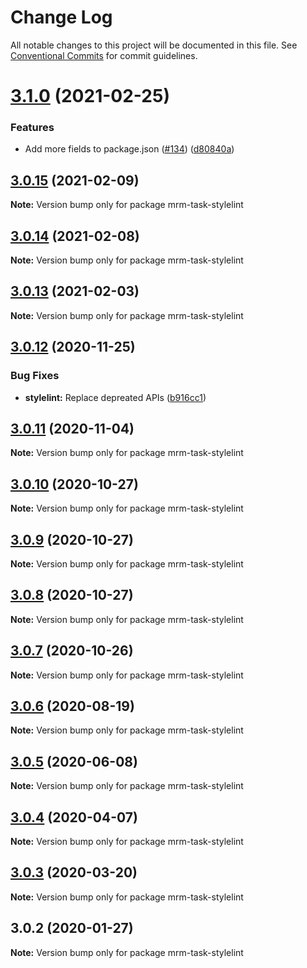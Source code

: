 # Change Log

All notable changes to this project will be documented in this file.
See [Conventional Commits](https://conventionalcommits.org) for commit guidelines.

# [3.1.0](https://github.com/sapegin/mrm/compare/mrm-task-stylelint@3.0.15...mrm-task-stylelint@3.1.0) (2021-02-25)


### Features

* Add more fields to package.json ([#134](https://github.com/sapegin/mrm/issues/134)) ([d80840a](https://github.com/sapegin/mrm/commit/d80840a5e771976ef38cdf8a3b535a412e1097f6))





## [3.0.15](https://github.com/sapegin/mrm/compare/mrm-task-stylelint@3.0.14...mrm-task-stylelint@3.0.15) (2021-02-09)

**Note:** Version bump only for package mrm-task-stylelint





## [3.0.14](https://github.com/sapegin/mrm/compare/mrm-task-stylelint@3.0.13...mrm-task-stylelint@3.0.14) (2021-02-08)

**Note:** Version bump only for package mrm-task-stylelint





## [3.0.13](https://github.com/sapegin/mrm/compare/mrm-task-stylelint@3.0.12...mrm-task-stylelint@3.0.13) (2021-02-03)

**Note:** Version bump only for package mrm-task-stylelint





## [3.0.12](https://github.com/sapegin/mrm/compare/mrm-task-stylelint@3.0.11...mrm-task-stylelint@3.0.12) (2020-11-25)


### Bug Fixes

* **stylelint:** Replace depreated APIs ([b916cc1](https://github.com/sapegin/mrm/commit/b916cc1001ff85aa5a12a6bddf416959e9b7f1d5))





## [3.0.11](https://github.com/sapegin/mrm/compare/mrm-task-stylelint@3.0.10...mrm-task-stylelint@3.0.11) (2020-11-04)

**Note:** Version bump only for package mrm-task-stylelint





## [3.0.10](https://github.com/sapegin/mrm/compare/mrm-task-stylelint@3.0.9...mrm-task-stylelint@3.0.10) (2020-10-27)

**Note:** Version bump only for package mrm-task-stylelint





## [3.0.9](https://github.com/sapegin/mrm/compare/mrm-task-stylelint@3.0.8...mrm-task-stylelint@3.0.9) (2020-10-27)

**Note:** Version bump only for package mrm-task-stylelint





## [3.0.8](https://github.com/sapegin/mrm/compare/mrm-task-stylelint@3.0.7...mrm-task-stylelint@3.0.8) (2020-10-27)

**Note:** Version bump only for package mrm-task-stylelint





## [3.0.7](https://github.com/sapegin/mrm/compare/mrm-task-stylelint@3.0.6...mrm-task-stylelint@3.0.7) (2020-10-26)

**Note:** Version bump only for package mrm-task-stylelint





## [3.0.6](https://github.com/sapegin/mrm/compare/mrm-task-stylelint@3.0.5...mrm-task-stylelint@3.0.6) (2020-08-19)

**Note:** Version bump only for package mrm-task-stylelint





## [3.0.5](https://github.com/sapegin/mrm/compare/mrm-task-stylelint@3.0.4...mrm-task-stylelint@3.0.5) (2020-06-08)

**Note:** Version bump only for package mrm-task-stylelint





## [3.0.4](https://github.com/sapegin/mrm/compare/mrm-task-stylelint@3.0.3...mrm-task-stylelint@3.0.4) (2020-04-07)

**Note:** Version bump only for package mrm-task-stylelint





## [3.0.3](https://github.com/sapegin/mrm/compare/mrm-task-stylelint@3.0.2...mrm-task-stylelint@3.0.3) (2020-03-20)

**Note:** Version bump only for package mrm-task-stylelint





## 3.0.2 (2020-01-27)

**Note:** Version bump only for package mrm-task-stylelint
